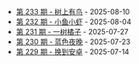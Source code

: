 * [第 233 期 - 树上有鸟](https://weekly.tw93.fun/posts/233-树上有鸟) - 2025-08-10
* [第 232 期 - 小鱼小虾](https://weekly.tw93.fun/posts/232-小鱼小虾) - 2025-08-04
* [第 231 期 - 一树橘子](https://weekly.tw93.fun/posts/231-一树橘子) - 2025-07-27
* [第 230 期 - 蓝色夜晚](https://weekly.tw93.fun/posts/230-蓝色夜晚) - 2025-07-23
* [第 229 期 - 换到安卓](https://weekly.tw93.fun/posts/229-换到安卓) - 2025-07-14
